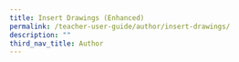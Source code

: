 ```yaml
---
title: Insert Drawings (Enhanced)
permalink: /teacher-user-guide/author/insert-drawings/
description: ""
third_nav_title: Author
---
```

